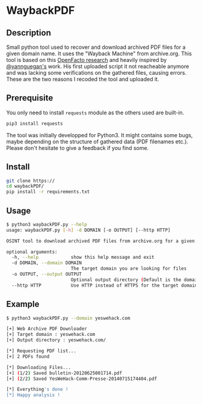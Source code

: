 # WaybackPDF

## Description

Small python tool used to recover and download archived PDF files for a given domain name. It uses the "Wayback Machine" from archive.org.
This tool is based on this <a href="https://openfacto.fr/2020/04/19/recuperer-des-fichiers-pdf-en-masse-sur-archive-org/" target="_blank" rel="noopener">OpenFacto research</a> and heavily inspired by <a href="https://twitter.com/yannguegan" target="_blank" rel="noopener">@yannguegan's</a> work. His first uploaded script it not reacheable anymore and was lacking some verifications on the gathered files, causing errors. These are the two reasons I recoded the tool and uploaded it.


## Prerequisite

You only need to install `requests` module as the others used are built-in.

```bash
pip3 install requests
```

The tool was initially developped for Python3. It might contains some bugs, maybe depending on the structure of gathered data (PDF filenames etc.). Please don't hesitate to give a feedback if you find some.


## Install

```bash
git clone https://
cd waybackPDF/
pip install -r requirements.txt
```

## Usage

```bash
$ python3 waybackPDF.py --help
usage: waybackPDF.py [-h] -d DOMAIN [-o OUTPUT] [--http HTTP]

OSINT tool to download archived PDF files from archive.org for a given website.

optional arguments:
  -h, --help            show this help message and exit
  -d DOMAIN, --domain DOMAIN
                        The target domain you are looking for files
  -o OUTPUT, --output OUTPUT
                        Optional output directory (Default is the domain name)
  --http HTTP           Use HTTP instead of HTTPS for the target domain. The default behavior uses HTTPS
```

## Example

```bash
$ python3 waybackPDF.py --domain yeswehack.com

[+] Web Archive PDF Downloader 
[+] Target domain : yeswehack.com
[+] Output directory : yeswehack.com/

[*] Requesting PDF list...
[+] 2 PDFs found

[*] Downloading Files...
[+] (1/2) Saved bulletin-20120625001714.pdf
[+] (2/2) Saved YesWeHack-Comm-Presse-20140715174404.pdf

[*] Everything's done !
[*] Happy analysis !
```
